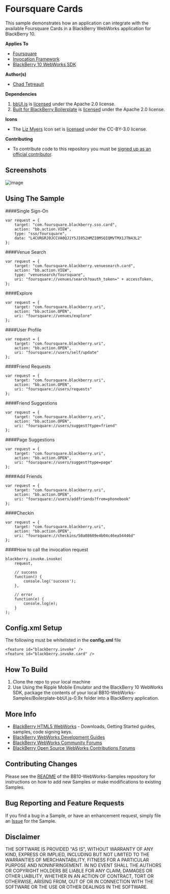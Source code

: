 # Foursquare Cards

This sample demonstrates how an application can integrate with the available Foursquare Cards in a BlackBerry WebWorks application for BlackBerry 10.


**Applies To**

* [Foursquare](http://engineering.foursquare.com/2013/01/31/native-app-integration-like-never-before-the-foursquare-for-blackberry-10-sdk/)
* [Invocation Framework](https://developer.blackberry.com/html5/apis/blackberry.invoke.html)
* [BlackBerry 10 WebWorks SDK](https://developer.blackberry.com/html5/download/sdk) 

**Author(s)** 

* [Chad Tetreault](http://www.twitter.com/chadtatro)

**Dependencies**

1. [bbUI.js](https://github.com/blackberry/bbUI.js) is [licensed](https://github.com/blackberry/bbUI.js/blob/master/LICENSE) under the Apache 2.0 license.
2. [Built for BlackBerry Boilerplate](https://github.com/blackberry/BB10-WebWorks-Samples/tree/master/BfB-Boilerplate-bbUI.js-0.9x) is [licensed](https://github.com/blackberry/bbUI.js/blob/master/LICENSE) under the Apache 2.0 license.


**Icons**

* The [Liz Myers](http://www.myersdesign.com) Icon set is [licensed](http://creativecommons.org/licenses/by/3.0/) under the CC-BY-3.0 license.

**Contributing**

* To contribute code to this repository you must be [signed up as an official contributor](http://blackberry.github.com/howToContribute.html).

## Screenshots ##

![image](https://raw.github.com/blackberry/BB10-WebWorks-Samples/master/Foursquare-Cards/_screenshots/one.png)

## Using The Sample ##

####Single Sign-On

	var request = {
		target: "com.foursquare.blackberry.sso.card",
		action: "bb.action.VIEW",
		type: "sso/foursquare",
		data: "L4CURGRJ0JCCVA0QJ1Y5JI052HMZI0MSQIQMVTMX1JTN43L2"
	};


####Venue Search

	var request = {
		target: "com.foursquare.blackberry.venuesearch.card",
		action: "bb.action.VIEW",
		type: "venuesearch/foursquare",
		uri: "foursquare://venues/search?oauth_token=" + accessToken,
	};
	

####Explore

	var request = {
		target: "com.foursquare.blackberry.uri",
		action: "bb.action.OPEN",
		uri: "foursquare://venues/explore"
	};	


####User Profile

	var request = {
		target: "com.foursquare.blackberry.uri",
		action: "bb.action.OPEN",
		uri: "foursquare://users/self/update"
	};


####Friend Requests

	var request = {
		target: "com.foursquare.blackberry.uri",
		action: "bb.action.OPEN",
		uri: "foursquare://users/requests"
	};


####Friend Suggestions

	var request = {
		target: "com.foursquare.blackberry.uri",
		action: "bb.action.OPEN",
		uri: "foursquare://users/suggest?type=friend"
	};


####Page Suggestions

	var request = {
		target: "com.foursquare.blackberry.uri",
		action: "bb.action.OPEN",
		uri: "foursquare://users/suggest?type=page"
	};


####Add Friends

	var request = {
		target: "com.foursquare.blackberry.uri",
		action: "bb.action.OPEN",
		uri: "foursquare://users/addfriends?from=phonebook"
	};


####Checkin

	var request = {
		target: "com.foursquare.blackberry.uri",
		action: "bb.action.OPEN",
		uri: "foursquare://checkins/50a08609e4b04c46ea54446d"
	};


####How to call the invocation request

	blackberry.invoke.invoke(
		request,

		// success
		function() {
			console.log('success');
		},

		// error
		function(e) {
			console.log(e);
		}
	);


## Config.xml Setup ##

The following must be whitelisted in the **config.xml** file

	<feature id="blackberry.invoke" />
	<feature id="blackberry.invoke.card" />



## How To Build

1. Clone the repo to your local machine
2. Use Using the Ripple Mobile Emulator and the BlackBerry 10 WebWorks SDK, package the contents of your local BB10-WebWorks-Samples/Boilerplate-bbUI.js-0.9x folder into a BlackBerry application.


## More Info

* [BlackBerry HTML5 WebWorks](https://bdsc.webapps.blackberry.com/html5/) - Downloads, Getting Started guides, samples, code signing keys.
* [BlackBerry WebWorks Development Guides](https://bdsc.webapps.blackberry.com/html5/documentation)
* [BlackBerry WebWorks Community Forums](http://supportforums.blackberry.com/t5/Web-and-WebWorks-Development/bd-p/browser_dev)
* [BlackBerry Open Source WebWorks Contributions Forums](http://supportforums.blackberry.com/t5/BlackBerry-WebWorks/bd-p/ww_con)


## Contributing Changes

Please see the [README](https://github.com/blackberry/BB10-WebWorks-Samples) of the BB10-WebWorks-Samples repository for instructions on how to add new Samples or make modifications to existing Samples.


## Bug Reporting and Feature Requests

If you find a bug in a Sample, or have an enhancement request, simply file an [Issue](https://github.com/blackberry/BB10-WebWorks-Samples/issues) for the Sample.

## Disclaimer

THE SOFTWARE IS PROVIDED "AS IS", WITHOUT WARRANTY OF ANY KIND, EXPRESS OR IMPLIED, INCLUDING BUT NOT LIMITED TO THE WARRANTIES OF MERCHANTABILITY, FITNESS FOR A PARTICULAR PURPOSE AND NONINFRINGEMENT. IN NO EVENT SHALL THE AUTHORS OR COPYRIGHT HOLDERS BE LIABLE FOR ANY CLAIM, DAMAGES OR OTHER LIABILITY, WHETHER IN AN ACTION OF CONTRACT, TORT OR OTHERWISE, ARISING FROM, OUT OF OR IN CONNECTION WITH THE SOFTWARE OR THE USE OR OTHER DEALINGS IN THE SOFTWARE.
